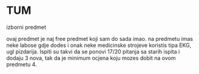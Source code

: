 # TUM

izborni predmet

ovaj predmet je naj free predmet koji sam do sada imao. na predmetu imas neke labose gdje dodes i onak neke medicinske strojeve koristis tipa EKG, ugl pizdarija. Ispiti su takvi da se ponovi 17/20 pitanja sa starih ispita i dodaju 3 nova, tak da je minimum ocjena koju mozes dobit na ovom predmetu 4.